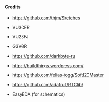 #### Credits

* https://github.com/thjm/Sketches

* VU3CER

* VU2SFJ

* G3VGR

* https://github.com/darkbyte-ru

* https://buildthings.wordpress.com/

* https://github.com/felias-fogg/SoftI2CMaster

* https://github.com/adafruit/RTClib/

* EasyEDA (for schematics)
